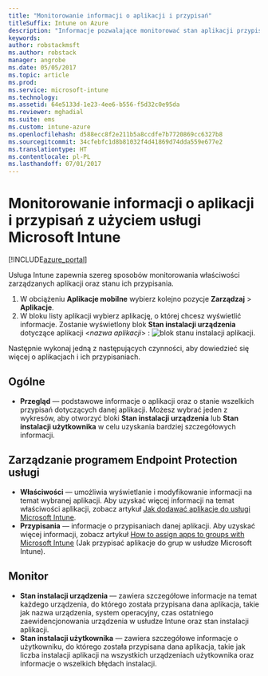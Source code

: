 ```yaml
---
title: "Monitorowanie informacji o aplikacji i przypisań"
titleSuffix: Intune on Azure
description: "Informacje pozwalające monitorować stan aplikacji przypisanej do użytkowników lub urządzeń."
keywords: 
author: robstackmsft
ms.author: robstack
manager: angrobe
ms.date: 05/05/2017
ms.topic: article
ms.prod: 
ms.service: microsoft-intune
ms.technology: 
ms.assetid: 64e5133d-1e23-4ee6-b556-f5d32c0e95da
ms.reviewer: mghadial
ms.suite: ems
ms.custom: intune-azure
ms.openlocfilehash: d588ecc8f2e211b5a8ccdfe7b7720869cc6327b8
ms.sourcegitcommit: 34cfebfc1d8b81032f4d41869d74dda559e677e2
ms.translationtype: HT
ms.contentlocale: pl-PL
ms.lasthandoff: 07/01/2017
---
```

# <a name="how-to-monitor-app-information-and-assignments-with-microsoft-intune"></a>Monitorowanie informacji o aplikacji i przypisań z użyciem usługi Microsoft Intune

[!INCLUDE[azure_portal](./includes/azure_portal.md)]

Usługa Intune zapewnia szereg sposobów monitorowania właściwości zarządzanych aplikacji oraz stanu ich przypisania.

1. W obciążeniu **Aplikacje mobilne** wybierz kolejno pozycje **Zarządzaj** > **Aplikacje**.
2. W bloku listy aplikacji wybierz aplikację, o której chcesz wyświetlić informacje. Zostanie wyświetlony blok **Stan instalacji urządzenia** dotyczące aplikacji <*nazwa aplikacji*> : ![blok stanu instalacji aplikacji.](./media/monitor-apps.png)

Następnie wykonaj jedną z następujących czynności, aby dowiedzieć się więcej o aplikacjach i ich przypisaniach.

## <a name="general"></a>Ogólne

- **Przegląd** — podstawowe informacje o aplikacji oraz o stanie wszelkich przypisań dotyczących danej aplikacji. Możesz wybrać jeden z wykresów, aby otworzyć bloki **Stan instalacji urządzenia** lub **Stan instalacji użytkownika** w celu uzyskania bardziej szczegółowych informacji.

## <a name="manage"></a>Zarządzanie programem Endpoint Protection usługi

- **Właściwości** — umożliwia wyświetlanie i modyfikowanie informacji na temat wybranej aplikacji. Aby uzyskać więcej informacji na temat właściwości aplikacji, zobacz artykuł [Jak dodawać aplikacje do usługi Microsoft Intune](apps-add.md).
- **Przypisania** — informacje o przypisaniach danej aplikacji. Aby uzyskać więcej informacji, zobacz artykuł [How to assign apps to groups with Microsoft Intune](apps-deploy.md) (Jak przypisać aplikacje do grup w usłudze Microsoft Intune).

## <a name="monitor"></a>Monitor

- **Stan instalacji urządzenia** — zawiera szczegółowe informacje na temat każdego urządzenia, do którego została przypisana dana aplikacja, takie jak nazwa urządzenia, system operacyjny, czas ostatniego zaewidencjonowania urządzenia w usłudze Intune oraz stan instalacji aplikacji.
- **Stan instalacji użytkownika** — zawiera szczegółowe informacje o użytkowniku, do którego została przypisana dana aplikacja, takie jak liczba instalacji aplikacji na wszystkich urządzeniach użytkownika oraz informacje o wszelkich błędach instalacji.